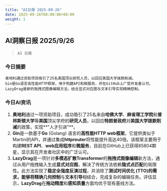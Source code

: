 ```yaml
---
title: "AI日报 2025-09-26"
date: 2025-09-26T08:00:00+08:00
weight: 1
---
```


## AI洞察日报 2025/9/26

>  `AI 日报` 



### **今日摘要**

```
奥地利通过资助项目吸引了25名美国顶尖研究人员，以回应美国大学拨款削减。
Gin是Go语言高性能HTTP框架，用于构建API和微服务，并在GitHub上广受开发者认可。
LazyDrag是新的拖拽式图像编辑方法，结合显式对应图与文本引导实现精确控制。
```



### **今日AI资讯**

1.  **奥地利**通过一项资助项目，成功吸引了25名来自**哈佛大学**、**麻省理工学院**和**普林斯顿大学**等**美国**顶尖学府的**研究人员**，以回应**特朗普政府**对**美国大学拨款削减**的政策，实现**"人才引进”**。
2.  **Gin**是一款基于**Go** (Golang) 语言的**高性能HTTP web框架**，它提供类似于Martini的API，并通过集成**httprouter**将性能提升高达40倍。该框架主要用于构建**REST API**、**web应用程序**和**微服务**，目前在GitHub上已获得85804颗星，显示其在开发者社区中的广泛认可。
3.  **LazyDrag**是一项针对**多模态扩散Transformer**的**拖拽式图像编辑**新方法，通过从用户拖拽输入生成**显式对应图**，解决了传统方法依赖**隐式点匹配**的局限性。此方法实现了**稳定全强度反演过程**，并消除了**测试时间优化 (TTO)**的需求，能够将**精确几何控制**与**文本引导**相结合，完成复杂的编辑任务。评估显示，**LazyDrag**在**拖动精度**和**感知质量**方面均优于现有基线方法。